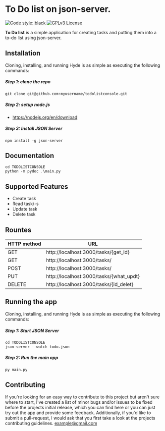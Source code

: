 # To Do list on json-server.

[![Code style: black](https://img.shields.io/badge/code%20style-black-000000.svg)](https://github.com/psf/black) [![GPLv3 License](https://img.shields.io/badge/License-GPL%20v3-yellow.svg)](https://opensource.org/licenses/)


**To Do list** is a simple application for creating tasks and putting them into a to-do list using json-server. 


## Installation

Cloning, installing, and running Hyde is as simple as executing the following commands:

##### Step 1: clone the repo
```
git clone git@github.com:myusername/todolistconsole.git
```

##### Step 2: setup node.js
 - https://nodejs.org/en/download

##### Step 3: Install JSON Server
```
npm install -g json-server
```


## Documentation

```
cd TODOLISTCONSOLE
python -m pydoc .\main.py
```


## Supported Features
- Create task
- Read task/-s
- Update task
- Delete task

## Rountes

 | HTTP method | URL                                     |
 | ----------- | --------------------------------------- |
 | GET         | http://localhost:3000/tasks/{get_id}    |
 | GET         | http://localhost:3000/tasks/            |
 | POST        | http://localhost:3000/tasks/            |
 | PUT         | http://localhost:3000/tasks/{what_updt} |
 | DELETE      | http://localhost:3000/tasks/{id_delet}  |


## Running the app

Cloning, installing, and running Hyde is as simple as executing the following commands:

##### Step 1: Start JSON Server
```
cd TODOLISTCONSOLE
json-server --watch todo.json
```
##### Step 2: Run the main app
```
py main.py
```

## Contributing

If you're looking for an easy way to contribute to this project but aren't sure where to start, I've created a list of minor bugs and/or issues to be fixed before the projects initial release, which you can find here or you can just try out the app and provide some feedback. Additionally, if you'd like to submit a pull-request, I would ask that you first take a look at the projects contributing guidelines.
example@gmail.com
